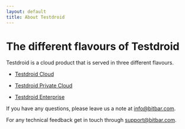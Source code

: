 ```yaml
---
layout: default
title: About Testdroid
---
```



<h1>The different flavours of Testdroid</h1>

Testdroid is a cloud product that is served in three different flavours.

* [Testdroid Cloud](testdroid-cloud.html)

* [Testdroid Private Cloud](testdroid-privatecloud.html)

* [Testdroid Enterprise](testdroid-enterprise.html)


If you have any questions, please leave us a note at
<info@bitbar.com>.

For any technical feedback get in touch through <support@bitbar.com>.
